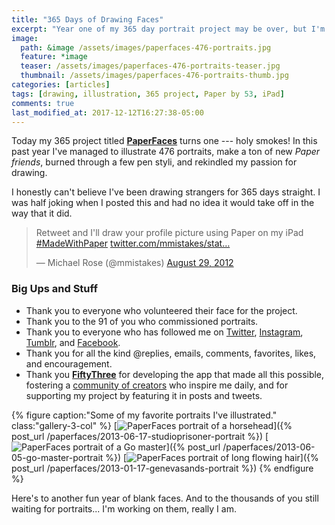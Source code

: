 ```yaml
---
title: "365 Days of Drawing Faces"
excerpt: "Year one of my 365 day portrait project may be over, but I'm just getting started."
image: 
  path: &image /assets/images/paperfaces-476-portraits.jpg
  feature: *image
  teaser: /assets/images/paperfaces-476-portraits-teaser.jpg
  thumbnail: /assets/images/paperfaces-476-portraits-thumb.jpg
categories: [articles]
tags: [drawing, illustration, 365 project, Paper by 53, iPad]
comments: true
last_modified_at: 2017-12-12T16:27:38-05:00
---
```


Today my 365 project titled [**PaperFaces**](/paperfaces/) turns one --- holy smokes! In this past year I've managed to illustrate 476 portraits, make a ton of new *Paper friends*, burned through a few pen styli, and rekindled my passion for drawing. 

I honestly can't believe I've been drawing strangers for 365 days straight. I was half joking when I posted this and had no idea it would take off in the way that it did.

<blockquote class="twitter-tweet"><p>Retweet and I'll draw your profile picture using Paper on my iPad <a href="https://twitter.com/search/%23MadeWithPaper">#MadeWithPaper</a> <a href="http://t.co/5oqH4bJt" title="https://twitter.com/mmistakes/status/240601384477659136/photo/1">twitter.com/mmistakes/stat…</a></p>&#8212; Michael Rose (@mmistakes) <a href="https://twitter.com/mmistakes/status/240601384477659136" data-datetime="2012-08-29T00:06:55+00:00">August 29, 2012</a></blockquote>
<script async src="//platform.twitter.com/widgets.js" charset="utf-8"></script>

### Big Ups and Stuff

- Thank you to everyone who volunteered their face for the project.
- Thank you to the 91 of you who commissioned portraits.
- Thank you to everyone who has followed me on [Twitter](https://twitter.com/mmistakes), [Instagram](https://instagram.com/mmistakes), [Tumblr](https://mademistakes.tumblr.com), and [Facebook](https://facebook.com/michaelrose).
- Thank you for all the kind @replies, emails, comments, favorites, likes, and encouragement.
- Thank you [**FiftyThree**](http://www.fiftythree.com/) for developing the app that made all this possible, fostering a [community of creators](http://madewithpaper.fiftythree.com/) who inspire me daily, and for supporting my project by featuring it in posts and tweets.

{% figure caption:"Some of my favorite portraits I've illustrated." class:"gallery-3-col" %}
[![PaperFaces portrait of a horsehead](/assets/images/paperfaces-studioprisoner-twitter-600.jpg)]({% post_url /paperfaces/2013-06-17-studioprisoner-portrait %})
[![PaperFaces portrait of a Go master](/assets/images/paperfaces-go-master-600.jpg)]({% post_url /paperfaces/2013-06-05-go-master-portrait %})
[![PaperFaces portrait of long flowing hair](/assets/images/paperfaces-genevasands-twitter-600.jpg)]({% post_url /paperfaces/2013-01-17-genevasands-portrait %})
{% endfigure %}

Here's to another fun year of blank faces. And to the thousands of you still waiting for portraits... I'm working on them, really I am.
